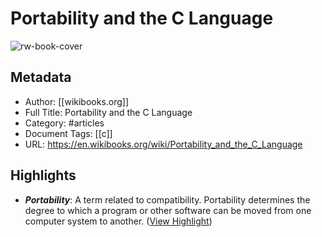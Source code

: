 # Portability and the C Language

![rw-book-cover](https://readwise-assets.s3.amazonaws.com/static/images/article3.5c705a01b476.png)

## Metadata
- Author: [[wikibooks.org]]
- Full Title: Portability and the C Language
- Category: #articles
- Document Tags: [[c]] 
- URL: https://en.wikibooks.org/wiki/Portability_and_the_C_Language

## Highlights
- ***Portability***: A term related to compatibility. Portability determines the degree to which a program or other software can be moved from one computer system to another. ([View Highlight](https://read.readwise.io/read/01hbmrhdmt4ns8gb1drykh2cat))
